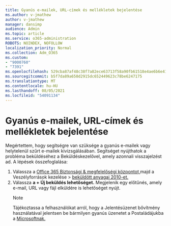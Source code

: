 ```yaml
---
title: Gyanús e-mailek, URL-címek és mellékletek bejelentése
ms.author: v-jmathew
author: v-jmathew
manager: dansimp
audience: Admin
ms.topic: article
ms.service: o365-administration
ROBOTS: NOINDEX, NOFOLLOW
localization_priority: Normal
ms.collection: Adm_O365
ms.custom:
- "9000760"
- "7391"
ms.openlocfilehash: 529cba87af48c38f7a82ece63713f58a90fb61518e4ae6b6e41f0b4905dcd5ae
ms.sourcegitcommit: b5f7da89a650d2915dc652449623c78be6247175
ms.translationtype: MT
ms.contentlocale: hu-HU
ms.lasthandoff: 08/05/2021
ms.locfileid: "54091134"
---
```

# <a name="report-suspicious-emails-urls-or-attachments"></a>Gyanús e-mailek, URL-címek és mellékletek bejelentése

Megértettem, hogy segítségre van szüksége a gyanús e-mailek vagy helytelenül szűrt e-mailek kivizsgálásában. Segítséget nyújthatok a probléma beküldéséhez a Beküldéskezelővel, amely azonnali visszajelzést ad. A lépések összefoglalása:

1. Válassza a [Office 365 Biztonsági & megfelelőségi központot,](https://go.microsoft.com/fwlink/p/?linkid=2077143)majd a Veszélyforrások kezelése  >  [beküldött anyagai 2010-et.](https://go.microsoft.com/fwlink/?linkid=2101521)
2. Válassza **a + Új beküldés lehetőséget.** Megjelenik egy előtűnés, amely e-mail, URL vagy fájl elküldére is lehetőséget nyújt.
    > [!NOTE]
    > Tájékoztassa a felhasználókat arról, hogy a Jelentésüzenet bővítmény használatával jelentsen be bármilyen gyanús üzenetet a Postaládájukba a [Microsoftnak.](https://go.microsoft.com/fwlink/?linkid=2092385)
